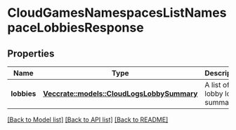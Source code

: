 # CloudGamesNamespacesListNamespaceLobbiesResponse

## Properties

Name | Type | Description | Notes
------------ | ------------- | ------------- | -------------
**lobbies** | [**Vec<crate::models::CloudLogsLobbySummary>**](CloudLogsLobbySummary.md) | A list of lobby log summaries. | 

[[Back to Model list]](../README.md#documentation-for-models) [[Back to API list]](../README.md#documentation-for-api-endpoints) [[Back to README]](../README.md)


